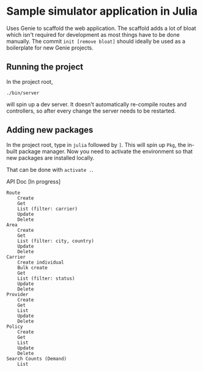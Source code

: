 # Sample simulator application in Julia

Uses Genie to scaffold the web application. The scaffold adds a lot of bloat which isn't required for development as most things have to be done manually. The commit `init [remove bloat]` should ideally be used as a boilerplate for new Genie projects.

## Running the project
In the project root, 

`./bin/server`

will spin up a dev server. It doesn't automatically re-compile routes and controllers, so after every change the server needs to be restarted.

## Adding new packages
In the project root, type in `julia` followed by `]`. This will spin up `Pkg`, the in-built package manager. Now you need to activate the environment so that new packages are installed locally.

That can be done with `activate .`.


API Doc [In progress]
```
Route
    Create
    Get
    List (filter: carrier)
    Update
    Delete
Area
    Create
    Get
    List (filter: city, country)
    Update
    Delete
Carrier
    Create individual
    Bulk create
    Get
    List (filter: status)
    Update
    Delete
Provider
    Create
    Get
    List
    Update
    Delete
Policy
    Create
    Get
    List
    Update
    Delete
Search Counts (Demand)
    List
```